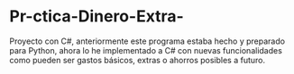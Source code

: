# Pr-ctica-Dinero-Extra-
Proyecto con C#, anteriormente este programa estaba hecho y preparado para Python, ahora lo he implementado a C# con nuevas funcionalidades como pueden ser gastos básicos, extras o ahorros posibles a futuro.
